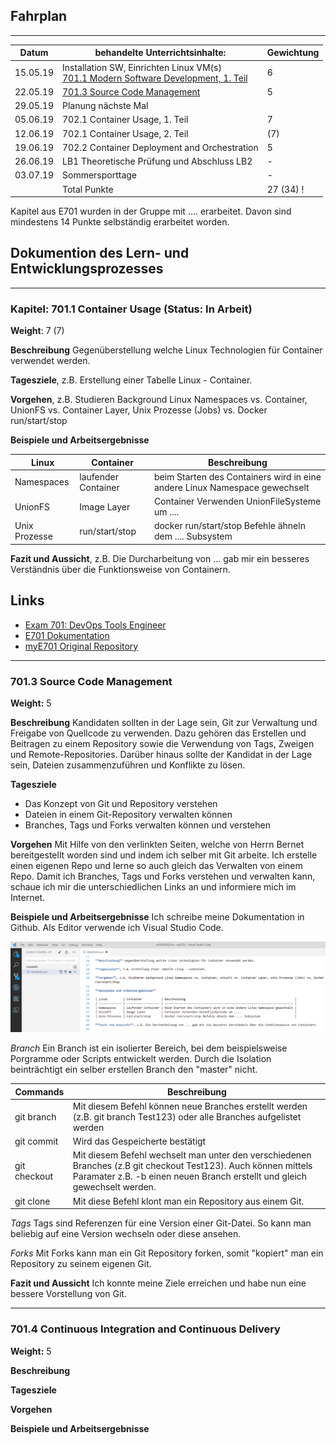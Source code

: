 ## Fahrplan
***


| Datum    | behandelte Unterrichtsinhalte:                                                                                                                                 | Gewichtung |
| -------- | -------------------------------------------------------------------------------------------------------------------------------------------------------------- | ---------- |
| 15.05.19 | Installation SW, Einrichten Linux VM(s)<br>[701.1 Modern Software Development, 1. Teil](https://github.com/w901-fr19-mi/E701#7011-modern-software-development) | 6          |
| 22.05.19 | [701.3 Source Code Management](https://github.com/w901-fr19-mi/E701#7013-source-code-management)                                                               | 5          |
| 29.05.19 | Planung nächste Mal                                                                                                                                            |            |
| 05.06.19 | 702.1 Container Usage, 1. Teil                                                                                                                                 | 7          |
| 12.06.19 | 702.1 Container Usage, 2. Teil                                                                                                                                 | (7)        |
| 19.06.19 | 702.2 Container Deployment and Orchestration                                                                                                                   | 5          |
| 26.06.19 | LB1 Theoretische Prüfung und Abschluss LB2                                                                                                                     | -          |
| 03.07.19 | Sommersporttage                                                                                                                                                | -          |
|          | Total Punkte                                                                                                                                                   | 27 (34) !  |

Kapitel aus E701 wurden in der Gruppe mit .... erarbeitet. Davon sind mindestens 14 Punkte selbständig erarbeitet worden. 

## Dokumention des Lern- und Entwicklungsprozesses
***

### Kapitel: 701.1 Container Usage (Status: In Arbeit)

**Weight**: 7 (7)

**Beschreibung** Gegenüberstellung welche Linux Technologien für Container verwendet werden.

**Tagesziele**, z.B. Erstellung einer Tabelle Linux - Container. 

**Vorgehen**, z.B. Studieren Background Linux Namespaces vs. Container, UnionFS vs. Container Layer, Unix Prozesse (Jobs) vs. Docker run/start/stop

**Beispiele und Arbeitsergebnisse**

| Linux         | Container           | Beschreibung                                                               |
| ------------- | ------------------- | -------------------------------------------------------------------------- |
| Namespaces    | laufender Container | beim Starten des Containers wird in eine andere Linux Namespace gewechselt |
| UnionFS       | Image Layer         | Container Verwenden UnionFileSysteme um ....                               |
| Unix Prozesse | run/start/stop      | docker run/start/stop Befehle ähneln dem .... Subsystem                    |

**Fazit und Aussicht**, z.B. Die Durcharbeitung von ... gab mir ein besseres Verständnis über die Funktionsweise von Containern.

## Links

* [Exam 701: DevOps Tools Engineer](https://www.lpi.org/our-certifications/exam-701-objectives) 
* [E701 Dokumentation](https://github.com/w901-fr19-mi/E701)
* [myE701 Original Repository](https://github.com/w901-fr19-mi/myE701) 
***

### 701.3 Source Code Management

**Weight:** 5

**Beschreibung** 
Kandidaten sollten in der Lage sein, Git zur Verwaltung und Freigabe von Quellcode zu verwenden. Dazu gehören das Erstellen und Beitragen zu einem Repository sowie die Verwendung von Tags, Zweigen und Remote-Repositories. Darüber hinaus sollte der Kandidat in der Lage sein, Dateien zusammenzuführen und Konflikte zu lösen.

**Tagesziele**
* Das Konzept von Git und Repository verstehen
* Dateien in einem Git-Repository verwalten können
* Branches, Tags und Forks verwalten können und verstehen
 


**Vorgehen** Mit Hilfe von den verlinkten Seiten, welche von Herrn Bernet bereitgestellt worden sind und indem ich selber mit Git arbeite. Ich erstelle einen eigenen Repo und lerne so auch gleich das Verwalten von einem Repo. Damit ich Branches, Tags und Forks verstehen und verwalten kann, schaue ich mir die unterschiedlichen Links an und informiere mich im Internet.  

**Beispiele und Arbeitsergebnisse**
Ich schreibe meine Dokumentation in Github. Als Editor verwende ich Visual Studio Code.

![Github in Visual Studio Code ](/images/visual_studio_code_github.png)

*Branch*
Ein Branch ist ein isolierter Bereich, bei dem beispielsweise Porgramme oder Scripts entwickelt werden. Durch die Isolation beinträchtigt ein selber erstellen Branch den "master" nicht. 

| Commands     | Beschreibung                                                                                                                                                                                |
| ------------ | -------------- |
| git branch   | Mit diesem Befehl können neue Branches erstellt werden (z.B. git branch Test123) oder alle Branches aufgelistet werden                                                                      |
| git commit   | Wird das Gespeicherte bestätigt                                                                                                                                                             |
| git checkout | Mit diesem Befehl wechselt man unter den verschiedenen Branches (z.B git checkout Test123). Auch können mittels Paramater z.B. -b einen neuen Branch erstellt und gleich gewechselt werden. |
| git clone    | Mit diese Befehl klont man ein Repository aus einem Git.                                                                                                                                    |
*Tags*
Tags sind Referenzen für eine Version einer Git-Datei. So kann man beliebig auf eine Version wechseln oder diese ansehen. 

*Forks*
Mit Forks kann man ein Git Repository forken, somit "kopiert" man ein Repository zu seinem eigenen Git.


**Fazit und Aussicht**
Ich konnte meine Ziele erreichen und habe nun eine bessere Vorstellung von Git. 
***

### 701.4 Continuous Integration and Continuous Delivery

**Weight:** 5

**Beschreibung**
 

**Tagesziele**



**Vorgehen**  

**Beispiele und Arbeitsergebnisse**
